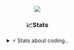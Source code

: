 <div align="center">
  
<p align="center">
  <img src="https://lanyard.cnrad.dev/api/1018290650602553364" />
</p>

### 📈Stats
<details>
    <summary> ⚡ Stats about coding.. </> </summary>
    <br/>

<!--START_SECTION:waka-->
![Code Time](http://img.shields.io/badge/Code%20Time-155%20hrs%206%20mins-blue)

![Profile Views](http://img.shields.io/badge/Profile%20Views-6-blue)

**🐱 My GitHub Data** 

> 📦 1.2 MB Used in GitHub's Storage 
 > 
> 🏆 14 Contributions in the Year 2025
 > 
> 💼 Opted to Hire
 > 
> 📜 5 Public Repositories 
 > 
> 🔑 19 Private Repositories 
 > 
**I'm an Early 🐤** 

```text
🌞 Morning                27 commits          ██░░░░░░░░░░░░░░░░░░░░░░░   06.85 % 
🌆 Daytime                187 commits         ████████████░░░░░░░░░░░░░   47.46 % 
🌃 Evening                137 commits         █████████░░░░░░░░░░░░░░░░   34.77 % 
🌙 Night                  43 commits          ███░░░░░░░░░░░░░░░░░░░░░░   10.91 % 
```
📅 **I'm Most Productive on Sunday** 

```text
Monday                   23 commits          █░░░░░░░░░░░░░░░░░░░░░░░░   05.84 % 
Tuesday                  48 commits          ███░░░░░░░░░░░░░░░░░░░░░░   12.18 % 
Wednesday                51 commits          ███░░░░░░░░░░░░░░░░░░░░░░   12.94 % 
Thursday                 62 commits          ████░░░░░░░░░░░░░░░░░░░░░   15.74 % 
Friday                   54 commits          ███░░░░░░░░░░░░░░░░░░░░░░   13.71 % 
Saturday                 69 commits          ████░░░░░░░░░░░░░░░░░░░░░   17.51 % 
Sunday                   87 commits          ██████░░░░░░░░░░░░░░░░░░░   22.08 % 
```


📊 **This Week I Spent My Time On** 

```text
🕑︎ Time Zone: Europe/Berlin

💬 Programming Languages: 
Lua                      3 hrs 34 mins       ██████████░░░░░░░░░░░░░░░   39.88 % 
HTML                     3 hrs               ████████░░░░░░░░░░░░░░░░░   33.63 % 
JavaScript               1 hr 25 mins        ████░░░░░░░░░░░░░░░░░░░░░   15.93 % 
TypeScript               14 mins             █░░░░░░░░░░░░░░░░░░░░░░░░   02.65 % 
INI                      11 mins             █░░░░░░░░░░░░░░░░░░░░░░░░   02.21 % 

🔥 Editors: 
VS Code                  8 hrs 57 mins       █████████████████████████   100.00 % 

🐱‍💻 Projects: 
[gamemode]               5 hrs 56 mins       █████████████████░░░░░░░░   66.33 % 
resources                38 mins             ██░░░░░░░░░░░░░░░░░░░░░░░   07.23 % 
illusion                 38 mins             ██░░░░░░░░░░░░░░░░░░░░░░░   07.22 % 
Unknown Project          29 mins             █░░░░░░░░░░░░░░░░░░░░░░░░   05.42 % 
ucp-fivem                24 mins             █░░░░░░░░░░░░░░░░░░░░░░░░   04.50 % 

💻 Operating System: 
Windows                  8 hrs 57 mins       █████████████████████████   100.00 % 
```

**I Mostly Code in JavaScript** 

```text
JavaScript               8 repos             █████████░░░░░░░░░░░░░░░░   34.78 % 
Lua                      6 repos             ███████░░░░░░░░░░░░░░░░░░   26.09 % 
Python                   3 repos             ███░░░░░░░░░░░░░░░░░░░░░░   13.04 % 
TypeScript               2 repos             ██░░░░░░░░░░░░░░░░░░░░░░░   08.70 % 
HTML                     1 repo              █░░░░░░░░░░░░░░░░░░░░░░░░   04.35 % 
```




 Last Updated on 07/02/2025 09:19:33 UTC
<!--END_SECTION:waka-->
</details>
